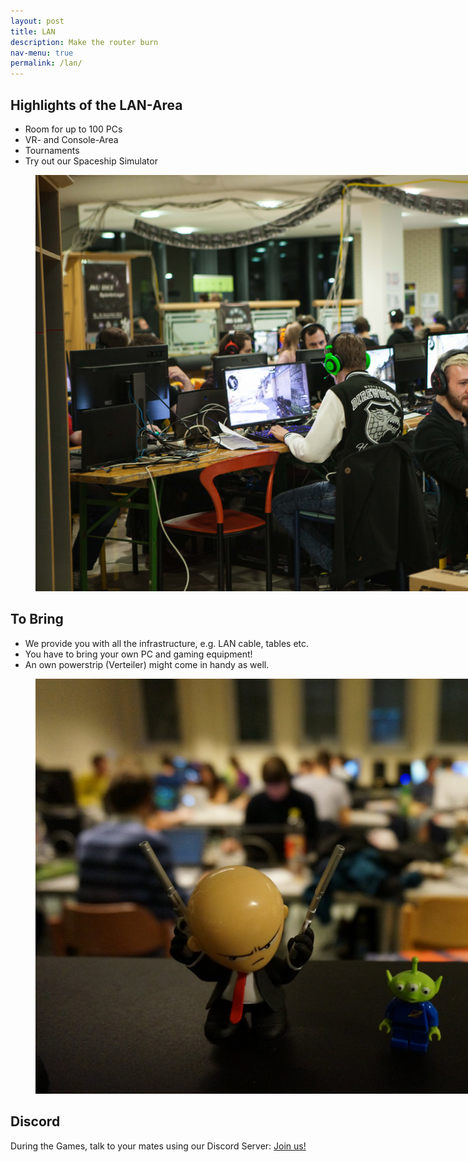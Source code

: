 ```yaml
---
layout: post
title: LAN
description: Make the router burn
nav-menu: true
permalink: /lan/
---
```


## Highlights of the LAN-Area

* Room for up to 100 PCs
* VR- and Console-Area
* Tournaments
* Try out our Spaceship Simulator

<figure>
   <img src="/assets/images/lan/lan_panorama.jpg" style="max-width: 1000px;"
      alt="Panorama of the lan area 2018" />
   <figcaption></figcaption>
</figure>

## To Bring
* We provide you with all the infrastructure, e.g. LAN cable, tables etc.
* You have to bring your own PC and gaming equipment!
* An own powerstrip (Verteiler) might come in handy as well. 

<figure>
   <img src="/assets/images/lan/hitman.jpg" style="max-width: 1000px;"
      alt="Hitman figure with blurred lan in background" />
   <figcaption></figcaption>
</figure>

## Discord

During the Games, talk to your mates using our Discord Server: <a href="{{ site.discord_url }}"> Join us! </a> 
